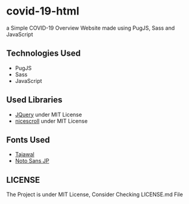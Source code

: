 
# covid-19-html
a Simple COVID-19 Overview Website made using PugJS, Sass and JavaScript

## Technologies Used
* PugJS
* Sass
* JavaScript

## Used Libraries
* [JQuery](https://jquery.com/) under MIT License
* [nicescroll](https://github.com/inuyaksa/jquery.nicescroll) under MIT License

## Fonts Used
* [Tajawal](https://fonts.google.com/specimen/Tajawal)
* [Noto Sans JP](https://fonts.google.com/specimen/Noto+Sans+JP)

## LICENSE
The Project is under MIT License, Consider Checking LICENSE.md File
